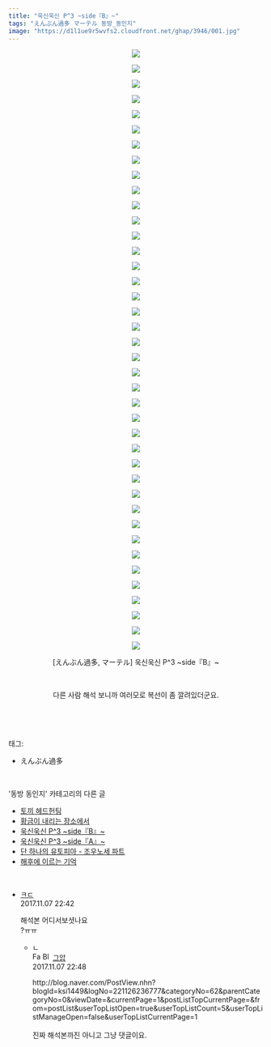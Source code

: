 ```yaml
---
title: "욱신욱신 P^3 ~side『B』~"
tags: "えんぶん過多 マーテル 동방_동인지"
image: "https://d1l1ue9r5wvfs2.cloudfront.net/ghap/3946/001.jpg"
---
```

<div class="article">
<p style="text-align: center; clear: none; float: none;"><img src="{{ site.imgserver9 }}/ghap/3946/001.jpg"/></p>
<p style="text-align: center; clear: none; float: none;"><img src="{{ site.imgserver9 }}/ghap/3946/002.jpg"/></p>
<p style="text-align: center; clear: none; float: none;"><img src="{{ site.imgserver9 }}/ghap/3946/003.jpg"/></p>
<p style="text-align: center; clear: none; float: none;"><img src="{{ site.imgserver9 }}/ghap/3946/004.jpg"/></p>
<p style="text-align: center; clear: none; float: none;"><img src="{{ site.imgserver9 }}/ghap/3946/005.jpg"/></p>
<p style="text-align: center; clear: none; float: none;"><img src="{{ site.imgserver9 }}/ghap/3946/006.jpg"/></p>
<p style="text-align: center; clear: none; float: none;"><img src="{{ site.imgserver9 }}/ghap/3946/007.jpg"/></p>
<p style="text-align: center; clear: none; float: none;"><img src="{{ site.imgserver9 }}/ghap/3946/008.jpg"/></p>
<p style="text-align: center; clear: none; float: none;"><img src="{{ site.imgserver9 }}/ghap/3946/009.jpg"/></p>
<p style="text-align: center; clear: none; float: none;"><img src="{{ site.imgserver9 }}/ghap/3946/010.jpg"/></p>
<p style="text-align: center; clear: none; float: none;"><img src="{{ site.imgserver9 }}/ghap/3946/011.jpg"/></p>
<p style="text-align: center; clear: none; float: none;"><img src="{{ site.imgserver9 }}/ghap/3946/012.jpg"/></p>
<p style="text-align: center; clear: none; float: none;"><img src="{{ site.imgserver9 }}/ghap/3946/013.jpg"/></p>
<p style="text-align: center; clear: none; float: none;"><img src="{{ site.imgserver9 }}/ghap/3946/014.jpg"/></p>
<p style="text-align: center; clear: none; float: none;"><img src="{{ site.imgserver9 }}/ghap/3946/015.jpg"/></p>
<p style="text-align: center; clear: none; float: none;"><img src="{{ site.imgserver9 }}/ghap/3946/016.jpg"/></p>
<p style="text-align: center; clear: none; float: none;"><img src="{{ site.imgserver9 }}/ghap/3946/017.jpg"/></p>
<p style="text-align: center; clear: none; float: none;"><img src="{{ site.imgserver9 }}/ghap/3946/018.jpg"/></p>
<p style="text-align: center; clear: none; float: none;"><img src="{{ site.imgserver9 }}/ghap/3946/019.jpg"/></p>
<p style="text-align: center; clear: none; float: none;"><img src="{{ site.imgserver9 }}/ghap/3946/020.jpg"/></p>
<p style="text-align: center; clear: none; float: none;"><img src="{{ site.imgserver9 }}/ghap/3946/021.jpg"/></p>
<p style="text-align: center; clear: none; float: none;"><img src="{{ site.imgserver9 }}/ghap/3946/022.jpg"/></p>
<p style="text-align: center; clear: none; float: none;"><img src="{{ site.imgserver9 }}/ghap/3946/023.jpg"/></p>
<p style="text-align: center; clear: none; float: none;"><img src="{{ site.imgserver9 }}/ghap/3946/024.jpg"/></p>
<p style="text-align: center; clear: none; float: none;"><img src="{{ site.imgserver9 }}/ghap/3946/025.jpg"/></p>
<p style="text-align: center; clear: none; float: none;"><img src="{{ site.imgserver9 }}/ghap/3946/026.jpg"/></p>
<p style="text-align: center; clear: none; float: none;"><img src="{{ site.imgserver9 }}/ghap/3946/027.jpg"/></p>
<p style="text-align: center; clear: none; float: none;"><img src="{{ site.imgserver9 }}/ghap/3946/028.jpg"/></p>
<p style="text-align: center; clear: none; float: none;"><img src="{{ site.imgserver9 }}/ghap/3946/029.jpg"/></p>
<p style="text-align: center; clear: none; float: none;"><img src="{{ site.imgserver9 }}/ghap/3946/030.jpg"/></p>
<p style="text-align: center; clear: none; float: none;"><img src="{{ site.imgserver9 }}/ghap/3946/031.jpg"/></p>
<p style="text-align: center; clear: none; float: none;"><img src="{{ site.imgserver9 }}/ghap/3946/032.jpg"/></p>
<p style="text-align: center; clear: none; float: none;"><img src="{{ site.imgserver9 }}/ghap/3946/033.jpg"/></p>
<p style="text-align: center; clear: none; float: none;"><img src="{{ site.imgserver9 }}/ghap/3946/034.jpg"/></p>
<p style="text-align: center; clear: none; float: none;"><img src="{{ site.imgserver9 }}/ghap/3946/035.jpg"/></p>
<p style="text-align: center; clear: none; float: none;"><img src="{{ site.imgserver9 }}/ghap/3946/036.jpg"/></p>
<p style="text-align: center; clear: none; float: none;"><img src="{{ site.imgserver9 }}/ghap/3946/037.jpg"/></p>
<p style="text-align: center; clear: none; float: none;"><img src="{{ site.imgserver9 }}/ghap/3946/038.jpg"/></p>
<p style="text-align: center; clear: none; float: none;"><img src="{{ site.imgserver9 }}/ghap/3946/039.jpg"/></p>
<p style="text-align: center; clear: none; float: none;"><img src="{{ site.imgserver9 }}/ghap/3946/040.jpg"/></p>
<p style="text-align: center; clear: none; float: none;">[えんぶん過多, マーテル] 욱신욱신 P^3 ~side『B』~</p>
<p style="text-align: center; clear: none; float: none;"><br/></p>
<p style="text-align: center; clear: none; float: none;">다른 사람 해석 보니까 여러모로 복선이 좀 깔려있더군요.</p>
<p><br/></p>
</div><br/>
<div class="tagTrail">
<p>태그: </p>
<ul>
<li>えんぶん過多</li>
</ul>
</div><br/>
<div class="another">
<p>'동방 동인지' 카테고리의 다른 글</p>
<ul>
<li><a href="/ghap_3948">토끼 헤드헌팅</a></li>
<li><a href="/ghap_3947">황금이 내리는 장소에서</a></li>
<li><a href="/ghap_3946">욱신욱신 P^3 ~side『B』~</a></li>
<li><a href="/ghap_3945">욱신욱신 P^3 ~side『A』~</a></li>
<li><a href="/ghap_3944">단 하나의 유토피아 - 조우노세 파트</a></li>
<li><a href="/ghap_3943">해후에 이르는 기억</a></li>
</ul>
</div><br/>
<div class="cb_module cb_fluid">
<div class="cb_wrt cb_profile">
<div class="comment">
<ul>
<li class="cb_thumb_off" id="comment15124880">
<div class="cb_comment_area">
<div class="cb_info_area">
<div class="cb_section">
<span class="cb_nick_name"> <a href="http://f" onclick="return openLinkInNewWindow(this)">ㅋㄷ</a></span>
</div>
<div class="cb_section">
<span class="cb_date">2017.11.07 22:42 </span>
</div>
</div>
<div class="cb_dsc_comment">
<p class="cb_dsc">
											해석본 어디서보셧나요<br/>
?ㅠㅠ
										</p>
</div>
<ul>
<li class="cb_thumb_off" id="comment15124882">
<span class="cb_bu_subnode">ㄴ</span>
<div class="cb_comment_area">
<div class="cb_info_area">
<div class="cb_section">
<span class="cb_nick_name"><img alt="Favicon of https://ghaptouhou.tistory.com" height="16" onerror="this.onerror=null;this.parentNode.removeChild(this)" src="https://ghaptouhou.tistory.com/favicon.ico" width="16"/> <img alt="BlogIcon" height="16" onerror="this.parentNode.removeChild(this)" src="https://ghaptouhou.tistory.com/index.gif" width="16"/> <a href="https://ghaptouhou.tistory.com" onclick="return openLinkInNewWindow(this)"> 그압</a><span class="tistoryProfileLayerTrigger" onclick='TistoryProfile.show(event, this, {"title":"\uc800\uae30 \uc774\uac70 \ub098\uc911\uc5d0 \uc218\uc815 \uac00\ub2a5\ud558\ub098\uc694","url":"https:\/\/ghap.tistory.com","nickname":"\uadf8\uc555","items":[]}); return false;'></span></span>
</div>
<div class="cb_section">
<span class="cb_date">2017.11.07 22:48 </span>
</div>
</div>
<div class="cb_dsc_comment">
<p class="cb_dsc">
																http://blog.naver.com/PostView.nhn?blogId=ksi1449&amp;logNo=221126236777&amp;categoryNo=62&amp;parentCategoryNo=0&amp;viewDate=&amp;currentPage=1&amp;postListTopCurrentPage=&amp;from=postList&amp;userTopListOpen=true&amp;userTopListCount=5&amp;userTopListManageOpen=false&amp;userTopListCurrentPage=1<br/>
<br/>
진짜 해석본까진 아니고 그냥 댓글이요.
															</p>
</div>
</div>
</li>
</ul>
</div></li>
</ul>
</div>
</div><!-- commentList close -->
</div><br/>
